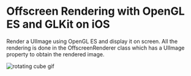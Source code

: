 # Offscreen Rendering with OpenGL ES and GLKit on iOS

Render a UIImage using OpenGL ES and display it on screen. All the rendering is done in the OffscreenRenderer class which has a UIImage property to obtain the rendered image.

![rotating cube gif](https://github.com/bestimmaa/ios-texture-cube/blob/master/cube.gif)
